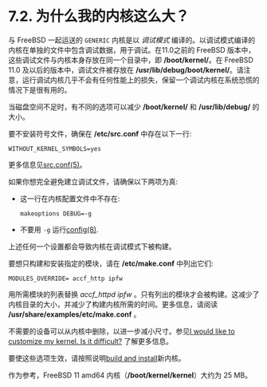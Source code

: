 # 7.2. 为什么我的内核这么大？

与 FreeBSD 一起运送的 `GENERIC` 内核是以 *调试模式* 编译的。以调试模式编译的内核在单独的文件中包含调试数据，用于调试。在11.0之前的 FreeBSD 版本中，这些调试文件与内核本身存放在同一个目录中，即 **/boot/kernel/**。在 FreeBSD 11.0 及以后的版本中，调试文件被存放在 **/usr/lib/debug/boot/kernel/**。请注意，运行调试内核几乎不会有任何性能上的损失，保留一个调试内核在系统恐慌的情况下是很有用的。

当磁盘空间不足时，有不同的选项可以减少 **/boot/kernel/** 和 **/usr/lib/debug/** 的大小。

要不安装符号文件，确保在 **/etc/src.conf** 中存在以下一行:

```
WITHOUT_KERNEL_SYMBOLS=yes
```

更多信息见[src.conf(5)](https://www.freebsd.org/cgi/man.cgi?query=src.conf&sektion=5&format=html)。

如果你想完全避免建立调试文件，请确保以下两项为真:

- 这一行在内核配置文件中不存在:

  ```
  makeoptions DEBUG=-g
  ```

- 不要用 `-g` 运行[config(8)](https://www.freebsd.org/cgi/man.cgi?query=config&sektion=8&format=html).

上述任何一个设置都会导致内核在调试模式下被构建。

要想只构建和安装指定的模块，请在 **/etc/make.conf** 中列出它们:

```
MODULES_OVERRIDE= accf_http ipfw
```

用所需模块的列表替换 *accf_httpd ipfw* 。只有列出的模块才会被构建。这减少了内核目录的大小，并减少了构建内核所需的时间。更多信息，请阅读 **/usr/share/examples/etc/make.conf** 。

不需要的设备可以从内核中删除，以进一步减小尺寸。参见[I would like to customize my kernel. Is it difficult?](https://docs.freebsd.org/en/books/faq/#make-kernel) 了解更多信息。

要使这些选项生效，请按照说明[build and install](https://docs.freebsd.org/en/books/handbook/#kernelconfig-building)新内核。

作为参考，FreeBSD 11 amd64 内核（**/boot/kernel/kernel**）大约为 25 MB。
